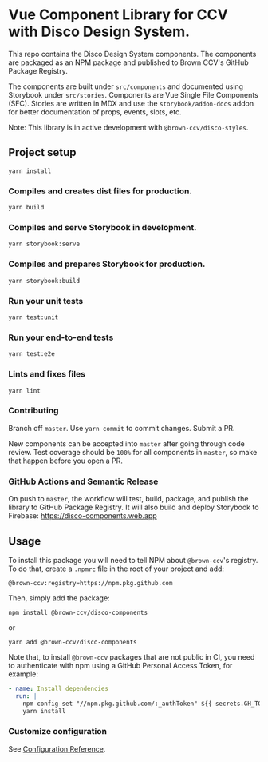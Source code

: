 # Vue Component Library for CCV with Disco Design System.

This repo contains the Disco Design System components. The components are packaged as an NPM package and published to Brown CCV's GitHub Package Registry.

The components are built under `src/components` and documented using Storybook under `src/stories`. 
Components are Vue Single File Components (SFC). Stories are written in MDX and use the `storybook/addon-docs` addon for better documentation of props, events, slots, etc.

Note: This library is in active development with `@brown-ccv/disco-styles`.

## Project setup
```
yarn install
```

### Compiles and creates dist files for production.
```
yarn build
```

### Compiles and serve Storybook in development.
```
yarn storybook:serve
```

### Compiles and prepares Storybook for production.
```
yarn storybook:build
```

### Run your unit tests
```
yarn test:unit
```

### Run your end-to-end tests
```
yarn test:e2e
```

### Lints and fixes files
```
yarn lint
```

### Contributing

Branch off `master`. Use `yarn commit` to commit changes. Submit a PR.

New components can be accepted into `master` after going through code review. Test coverage should be `100%` for all components in `master`, so make that happen before you open a PR. 

### GitHub Actions and Semantic Release

On push to `master`, the workflow will test, build, package, and publish the library to GitHub Package Registry. It will also build and deploy Storybook to Firebase: https://disco-components.web.app

## Usage

To install this package you will need to tell NPM about `@brown-ccv`'s registry. 
To do that, create a `.npmrc` file in the root of your project and add:

```
@brown-ccv:registry=https://npm.pkg.github.com
```

Then, simply add the package:
```
npm install @brown-ccv/disco-components
```
or
```
yarn add @brown-ccv/disco-components
```

Note that, to install `@brown-ccv` packages that are not public in CI, you need to authenticate with npm using a GitHub Personal Access Token, for example:

```yaml
- name: Install dependencies
  run: |
    npm config set "//npm.pkg.github.com/:_authToken" ${{ secrets.GH_TOKEN }}
    yarn install
```

### Customize configuration
See [Configuration Reference](https://cli.vuejs.org/config/).
